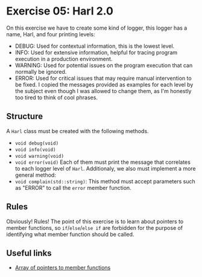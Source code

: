 # Exercise 05: Harl 2.0
On this exercise we have to create some kind of logger, this logger has a name, Harl, and four printing levels:
-   DEBUG: Used for contextual information, this is the lowest level.
-   INFO: Used for extensive information, helpful for tracing program execution in a production environment.
-   WARNING: Used for potential issues on the program execution that can normally be ignored.
-   ERROR: Used for critical issues that may require manual intervention to be fixed.
I copied the messages provided as examples for each level by the subject even though I was allowed to change them, as I'm honestly too tired to think of cool phrases.

## Structure
A `Harl` class must be created with the following methods.
-   `void debug(void)`
-   `void info(void)`
-   `void warning(void)`
-   `void error(void)`
Each of them must print the message that correlates to each logger level of `Harl`. Additionaly, we also must implement a more general method:
-   `void complain(std::string)`: This method must accept parameters such as "ERROR" to call the `error` member function.

## Rules
Obviously! Rules! The point of this exercise is to learn about pointers to member functions, so `if`/`else`/`else if` are forbidden for the purpose
of identifying what member function should be called.

## Useful links
-   [Array of pointers to member functions](https://cplusplus.com/forum/beginner/239227/)
